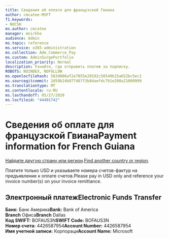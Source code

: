 ```yaml
---
title: Сведения об оплате для французской Гвиана
author: cmcatee-MSFT
f1.keywords:
- NOCSH
ms.author: cmcatee
manager: mnirkhe
audience: Admin
ms.topic: reference
ms.service: o365-administration
ms.collection: Adm_Commerce_Pay
ms.custom: AdminSurgePortfolio
localization_priority: Normal
description: Узнайте, где отправить платеж за подписку.
ROBOTS: NOINDEX, NOFOLLOW
ms.openlocfilehash: 583d006af2e7055e20192c58549b15a652bc5ec1
ms.sourcegitcommit: 2d59b24b877487f3b84aefdc7b1e200a21009999
ms.translationtype: MT
ms.contentlocale: ru-RU
ms.lasthandoff: 05/27/2020
ms.locfileid: "44401742"
---
```

# <a name="payment-information-for-french-guiana"></a><span data-ttu-id="daf6f-103">Сведения об оплате для французской Гвиана</span><span class="sxs-lookup"><span data-stu-id="daf6f-103">Payment information for French Guiana</span></span>

<span data-ttu-id="daf6f-104">[Найдите другую страну или регион](../billing-and-payments/pay-for-your-subscription.md).</span><span class="sxs-lookup"><span data-stu-id="daf6f-104">[Find another country or region](../billing-and-payments/pay-for-your-subscription.md).</span></span>

<span data-ttu-id="daf6f-105">Платите только USD и указываете номера счетов-фактур на предъявление к оплате счетов.</span><span class="sxs-lookup"><span data-stu-id="daf6f-105">Please pay in USD only and reference your invoice number(s) on your invoice remittance.</span></span>

## <a name="electronic-funds-transfer"></a><span data-ttu-id="daf6f-106">Электронный платеж</span><span class="sxs-lookup"><span data-stu-id="daf6f-106">Electronic Funds Transfer</span></span>

<span data-ttu-id="daf6f-107">**Банк:** Банк Америка</span><span class="sxs-lookup"><span data-stu-id="daf6f-107">**Bank:** Bank of America</span></span>  
<span data-ttu-id="daf6f-108">**Branch** Офиса</span><span class="sxs-lookup"><span data-stu-id="daf6f-108">**Branch** Dallas</span></span>  
<span data-ttu-id="daf6f-109">**Код SWIFT:** BOFAUS3N</span><span class="sxs-lookup"><span data-stu-id="daf6f-109">**SWIFT Code:** BOFAUS3N</span></span>  
<span data-ttu-id="daf6f-110">**Номер счета:** 4426587954</span><span class="sxs-lookup"><span data-stu-id="daf6f-110">**Account Number:** 4426587954</span></span>  
<span data-ttu-id="daf6f-111">**Имя учетной записи:** Корпораци</span><span class="sxs-lookup"><span data-stu-id="daf6f-111">**Account Name:** Microsoft</span></span>  